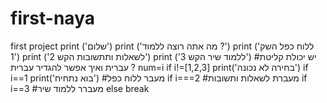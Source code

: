 # first-naya
first project
print ('שלום')
print ('מה אתה רוצה ללמוד ?')
print ('ללוח כפל השק 1')
print ('לשאלות ותתשובות הקש 2')
print ('ללמוד שיר הקש 3')
#יש יכולת קליטת עברית ואיך אפשר להגדיר עברית ?
num=i
  if i!=[1,2,3]
  print('בחירה לא נכונה')
  if i==1
  print('בוא נתחיח')
  #מעבר ללוח  כפל 
  if i===2
  #מעברת לשאלות ותשובות 
  if i==3 
  #מעברר ללמוד שיר 
  else break
     
